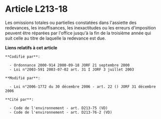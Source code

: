 # Article L213-18

Les omissions totales ou partielles constatées dans l'assiette des redevances, les insuffisances, les inexactitudes ou les
erreurs d'imposition peuvent être réparées par l'office jusqu'à la fin de la troisième année qui suit celle au titre de
laquelle la redevance est due.

**Liens relatifs à cet article**

	**Codifié par**:

	  - Ordonnance 2000-914 2000-09-18 JORF 21 septembre 2000
	  - Loi n°2003-591 2003-07-02 art. 31 I JORF 3 juillet 2003

	**Modifié par**:

	  - Loi n°2006-1772 du 30 décembre 2006 - art. 22 () JORF 31 décembre 2006

	**Cité par**:

	  - Code de l'environnement - art. D213-75 (VD)
	  - Code de l'environnement - art. D213-76-2 (VD)
